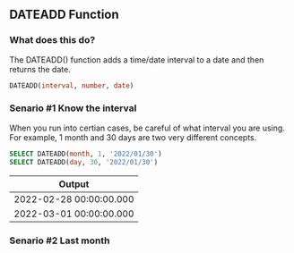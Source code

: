 ## DATEADD Function

### What does this do?

The DATEADD() function adds a time/date interval to a date and then returns the date.

```sql
DATEADD(interval, number, date)
```

### Senario #1 Know the interval

When you run into certian cases, be careful of what interval you are using.
For example, 1 month and 30 days are two very different concepts. 


```sql
SELECT DATEADD(month, 1, '2022/01/30')
SELECT DATEADD(day, 30, '2022/01/30')
```

| Output                  |
|-------------------------|
| 2022-02-28 00:00:00.000 |
| 2022-03-01 00:00:00.000 |

### Senario #2 Last month
